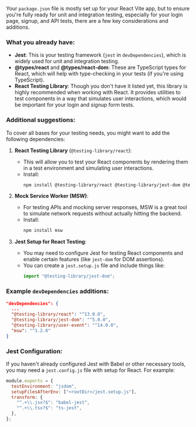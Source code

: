 Your `package.json` file is mostly set up for your React Vite app, but to ensure you're fully ready for unit and integration testing, especially for your login page, signup, and API tests, there are a few key considerations and additions.

### What you already have:

- **Jest**: This is your testing framework (`jest` in `devDependencies`), which is widely used for unit and integration testing.
- **@types/react** and **@types/react-dom**: These are TypeScript types for React, which will help with type-checking in your tests (if you're using TypeScript).
- **React Testing Library**: Though you don't have it listed yet, this library is highly recommended when working with React. It provides utilities to test components in a way that simulates user interactions, which would be important for your login and signup form tests.

### Additional suggestions:

To cover all bases for your testing needs, you might want to add the following dependencies:

1. **React Testing Library** (`@testing-library/react`):

   - This will allow you to test your React components by rendering them in a test environment and simulating user interactions.
   - Install:
     ```bash
     npm install @testing-library/react @testing-library/jest-dom @testing-library/user-event
     ```

2. **Mock Service Worker (MSW)**:

   - For testing APIs and mocking server responses, MSW is a great tool to simulate network requests without actually hitting the backend.
   - Install:
     ```bash
     npm install msw
     ```

3. **Jest Setup for React Testing**:
   - You may need to configure Jest for testing React components and enable certain features (like `jest-dom` for DOM assertions).
   - You can create a `jest.setup.js` file and include things like:
     ```javascript
     import "@testing-library/jest-dom";
     ```

### Example `devDependencies` additions:

```json
"devDependencies": {
  ...
  "@testing-library/react": "^13.0.0",
  "@testing-library/jest-dom": "^5.0.0",
  "@testing-library/user-event": "^14.0.0",
  "msw": "^1.2.0"
}
```

### Jest Configuration:

If you haven't already configured Jest with Babel or other necessary tools, you may need a `jest.config.js` file with setup for React. For example:

```javascript
module.exports = {
  testEnvironment: "jsdom",
  setupFilesAfterEnv: ["<rootDir>/jest.setup.js"],
  transform: {
    "^.+\\.jsx?$": "babel-jest",
    "^.+\\.tsx?$": "ts-jest",
  },
};
```
